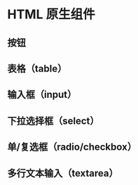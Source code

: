 # HTML 原生组件

## 按钮
<div class="ifr" data-src="/widget/shelf/menuBtn.html"></div>

## 表格（table）
<div class="ifr" data-src="/widget/shelf/menuBtn.html"></div>

## 输入框（input）
<div class="ifr" data-src="/widget/shelf/menuBtn.html"></div>

## 下拉选择框（select）
<div class="ifr" data-src="/widget/shelf/menuBtn.html"></div>

## 单/复选框（radio/checkbox）
<div class="ifr" data-src="/widget/shelf/menuBtn.html"></div>

## 多行文本输入（textarea）
<div class="ifr" data-src="/widget/shelf/menuBtn.html"></div>